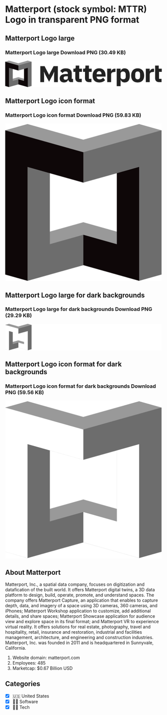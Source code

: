 # Matterport (stock symbol: MTTR) Logo in transparent PNG format

## Matterport Logo large

### Matterport Logo large Download PNG (30.49 KB)

![Matterport Logo large Download PNG (30.49 KB)](/img/orig/MTTR_BIG-618f8f26.png)

## Matterport Logo icon format

### Matterport Logo icon format Download PNG (59.83 KB)

![Matterport Logo icon format Download PNG (59.83 KB)](/img/orig/MTTR-b28f93ad.png)

## Matterport Logo large for dark backgrounds

### Matterport Logo large for dark backgrounds Download PNG (29.29 KB)

![Matterport Logo large for dark backgrounds Download PNG (29.29 KB)](/img/orig/MTTR_BIG.D-a69e0272.png)

## Matterport Logo icon format for dark backgrounds

### Matterport Logo icon format for dark backgrounds Download PNG (59.56 KB)

![Matterport Logo icon format for dark backgrounds Download PNG (59.56 KB)](/img/orig/MTTR.D-2b713c02.png)

## About Matterport

Matterport, Inc., a spatial data company, focuses on digitization and datafication of the built world. It offers Matterport digital twins, a 3D data platform to design, build, operate, promote, and understand spaces. The company offers Matterport Capture, an application that enables to capture depth, data, and imagery of a space using 3D cameras, 360 cameras, and iPhones; Matterport Workshop application to customize, add additional details, and share spaces; Matterport Showcase application for audience view and explore space in its final format; and Matterport VR to experience virtual reality. It offers solutions for real estate, photography, travel and hospitality, retail, insurance and restoration, industrial and facilities management, architecture, and engineering and construction industries. Matterport, Inc. was founded in 2011 and is headquartered in Sunnyvale, California.

1. Website domain: matterport.com
2. Employees: 485
3. Marketcap: $0.67 Billion USD


## Categories
- [x] 🇺🇸 United States
- [x] 👨‍💻 Software
- [x] 👩‍💻 Tech
